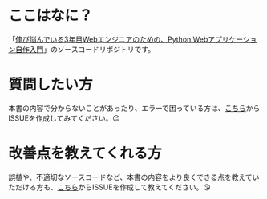 # ここはなに？
「[伸び悩んでいる3年目Webエンジニアのための、Python Webアプリケーション自作入門](https://zenn.dev/bigen1925/books/introduction-to-web-application-with-python)」のソースコードリポジトリです。

# 質問したい方
本書の内容で分からないことがあったり、エラーで困っている方は、[こちら](https://github.com/bigen1925/introduction-to-web-application-with-python/issues/new/choose)からISSUEを作成してみてください。:wink:


# 改善点を教えてくれる方
誤植や、不適切なソースコードなど、本書の内容をより良くできる点を教えていただける方も、[こちら](https://github.com/bigen1925/introduction-to-web-application-with-python/issues/new/choose)からISSUEを作成して教えてください。:kissing_heart:



